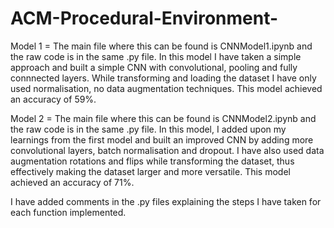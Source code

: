 # ACM-Procedural-Environment-

Model 1 = The main file where this can be found is CNNModel1.ipynb and the raw code is in the same .py file. 
In this model I have taken a simple approach and built a simple CNN with convolutional, pooling and fully connnected layers. While transforming and loading the dataset I have only used normalisation, no data augmentation techniques. 
This model achieved an accuracy of 59%. 

Model 2 = The main file where this can be found is CNNModel2.ipynb and the raw code is in the same .py file. 
In this model, I added upon my learnings from the first model and built an improved CNN by adding more convolutional layers, batch normalisation and dropout. I have also used data augmentation rotations and flips while transforming the dataset, thus effectively making the dataset larger and more versatile. 
This model achieved an accuracy of 71%. 




I have added comments in the .py files explaining the steps I have taken for each function implemented.  
